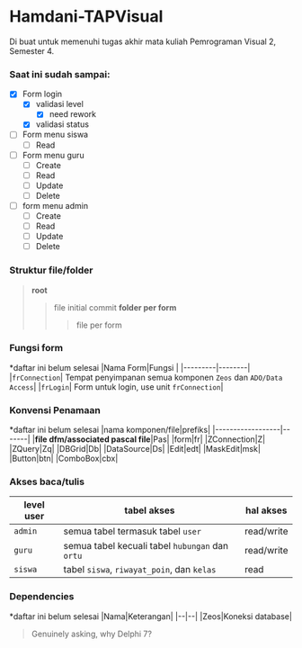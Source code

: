 ﻿
# Hamdani-TAPVisual 

Di buat untuk memenuhi tugas akhir mata kuliah Pemrograman Visual 2, Semester 4.

### Saat ini sudah sampai:
 - [x] Form login
	 - [x] validasi level
		- [x] need rework
	 - [x] validasi status
 - [ ] Form menu siswa
	 - [ ] Read
 - [ ] Form menu guru
	 - [ ] Create
	 - [ ] Read
	 - [ ] Update
	 - [ ] Delete
 - [ ] form menu admin
  	 - [ ] Create
	 - [ ] Read
	 - [ ] Update
	 - [ ] Delete

### Struktur file/folder
>**root**
>>file initial commit
>>**folder per form**
>>>file per form

### Fungsi form
*daftar ini belum selesai
|Nama Form|Fungsi  |
|---------|--------|
|`frConnection`|	Tempat penyimpanan semua komponen `Zeos` dan `ADO/Data Access`|
|`frLogin`|	Form untuk login, use unit `frConnection`|

### Konvensi Penamaan
*daftar ini belum selesai
|nama komponen/file|prefiks|
|------------------|-------|
|**file dfm/associated pascal file**|Pas|
|form|fr|
|ZConnection|Z|
|ZQuery|Zq|
|DBGrid|Db|
|DataSource|Ds|
|Edit|edt|
|MaskEdit|msk|
|Button|btn|
|ComboBox|cbx|

### Akses baca/tulis
|level user|tabel akses|hal akses|
|--|--|--|
|`admin`|semua tabel termasuk tabel `user` |read/write|
|`guru`|semua tabel kecuali tabel `hubungan` dan `ortu`|read/write|
|`siswa`| tabel `siswa`, `riwayat_poin`, dan `kelas`|read|

### Dependencies
*daftar ini belum selesai
|Nama|Keterangan|
|--|--|
|Zeos|Koneksi database|



>Genuinely asking, why Delphi 7?


